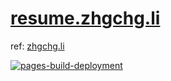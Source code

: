 # [resume.zhgchg.li](https://resume.zhgchg.li/)

ref: [zhgchg.li](https://zhgchg.li)

[![pages-build-deployment](https://github.com/zhgchgli0718/resume.github.io/actions/workflows/pages/pages-build-deployment/badge.svg)](https://github.com/zhgchgli0718/resume.github.io/actions/workflows/pages/pages-build-deployment)
